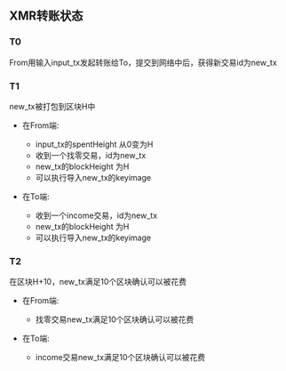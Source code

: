 ## XMR转账状态

### T0
From用输入input_tx发起转账给To，提交到网络中后，获得新交易id为new_tx


### T1
new_tx被打包到区块H中
* 在From端:
  + input_tx的spentHeight 从0变为H
  + 收到一个找零交易，id为new_tx
  + new_tx的blockHeight 为H
  + 可以执行导入new_tx的keyimage
   
* 在To端:
  + 收到一个income交易，id为new_tx
  + new_tx的blockHeight 为H
  + 可以执行导入new_tx的keyimage
   


### T2
在区块H+10，new_tx满足10个区块确认可以被花费

* 在From端:
  + 找零交易new_tx满足10个区块确认可以被花费
   
* 在To端:
  + income交易new_tx满足10个区块确认可以被花费


